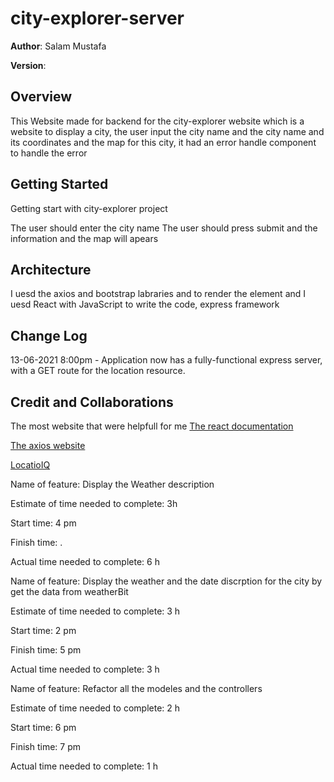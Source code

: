 # city-explorer-server

**Author**: Salam Mustafa


**Version**: 

## Overview

This Website made for backend for the city-explorer website which is a website to display a city, the user input the city name and the city name and its coordinates and the map for
this city, it had an error handle component to handle the error

## Getting Started

Getting start with city-explorer project

The user should enter the city name
The user should press submit and the information and the map will apears



## Architecture

I uesd the axios and bootstrap labraries and to render the element and I uesd React with JavaScript to write the code, express framework

## Change Log


13-06-2021 8:00pm - Application now has a fully-functional express server, with a GET route for the location resource. 

## Credit and Collaborations

The most website that were helpfull for me
[The react documentation ](https://react-bootstrap.netlify.app/getting-started/introduction)

[The axios website](https://www.npmjs.com/package/axios)

[LocatioIQ](https://locationiq.com/docs)


Name of feature: Display the Weather description

Estimate of time needed to complete: 3h

Start time: 4 pm

Finish time: .

Actual time needed to complete: 6 h



Name of feature: Display the weather and the date discrption for the city by get the data from weatherBit 


Estimate of time needed to complete: 3 h

Start time: 2 pm

Finish time: 5 pm

Actual time needed to complete: 3 h

Name of feature: Refactor all the modeles and the controllers

Estimate of time needed to complete: 2 h

Start time: 6 pm

Finish time: 7 pm

Actual time needed to complete: 1 h